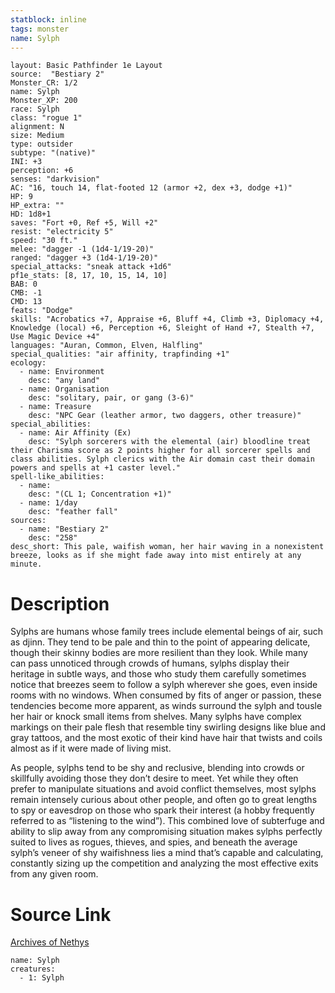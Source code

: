 ```yaml
---
statblock: inline
tags: monster
name: Sylph
---
```

```statblock
layout: Basic Pathfinder 1e Layout
source:  "Bestiary 2"
Monster_CR: 1/2
name: Sylph
Monster_XP: 200
race: Sylph
class: "rogue 1"
alignment: N
size: Medium
type: outsider
subtype: "(native)"
INI: +3
perception: +6
senses: "darkvision"
AC: "16, touch 14, flat-footed 12 (armor +2, dex +3, dodge +1)"
HP: 9
HP_extra: ""
HD: 1d8+1
saves: "Fort +0, Ref +5, Will +2"
resist: "electricity 5"
speed: "30 ft."
melee: "dagger -1 (1d4-1/19-20)"
ranged: "dagger +3 (1d4-1/19-20)"
special_attacks: "sneak attack +1d6"
pf1e_stats: [8, 17, 10, 15, 14, 10]
BAB: 0
CMB: -1
CMD: 13
feats: "Dodge"
skills: "Acrobatics +7, Appraise +6, Bluff +4, Climb +3, Diplomacy +4, Knowledge (local) +6, Perception +6, Sleight of Hand +7, Stealth +7, Use Magic Device +4"
languages: "Auran, Common, Elven, Halfling"
special_qualities: "air affinity, trapfinding +1"
ecology:
  - name: Environment
    desc: "any land"
  - name: Organisation
    desc: "solitary, pair, or gang (3-6)"
  - name: Treasure
    desc: "NPC Gear (leather armor, two daggers, other treasure)"
special_abilities:
  - name: Air Affinity (Ex)
    desc: "Sylph sorcerers with the elemental (air) bloodline treat their Charisma score as 2 points higher for all sorcerer spells and class abilities. Sylph clerics with the Air domain cast their domain powers and spells at +1 caster level."
spell-like_abilities:
  - name:
    desc: "(CL 1; Concentration +1)"
  - name: 1/day
    desc: "feather fall"
sources:
  - name: "Bestiary 2"
    desc: "258"
desc_short: This pale, waifish woman, her hair waving in a nonexistent breeze, looks as if she might fade away into mist entirely at any minute.
```
# Description
Sylphs are humans whose family trees include elemental beings of air, such as djinn. They tend to be pale and thin to the point of appearing delicate, though their skinny bodies are more resilient than they look. While many can pass unnoticed through crowds of humans, sylphs display their heritage in subtle ways, and those who study them carefully sometimes notice that breezes seem to follow a sylph wherever she goes, even inside rooms with no windows. When consumed by fits of anger or passion, these tendencies become more apparent, as winds surround the sylph and tousle her hair or knock small items from shelves. Many sylphs have complex markings on their pale flesh that resemble tiny swirling designs like blue and gray tattoos, and the most exotic of their kind have hair that twists and coils almost as if it were made of living mist.

As people, sylphs tend to be shy and reclusive, blending into crowds or skillfully avoiding those they don’t desire to meet. Yet while they often prefer to manipulate situations and avoid conflict themselves, most sylphs remain intensely curious about other people, and often go to great lengths to spy or eavesdrop on those who spark their interest (a hobby frequently referred to as “listening to the wind”). This combined love of subterfuge and ability to slip away from any compromising situation makes sylphs perfectly suited to lives as rogues, thieves, and spies, and beneath the average sylph’s veneer of shy waifishness lies a mind that’s capable and calculating, constantly sizing up the competition and analyzing the most effective exits from any given room.
# Source Link
[Archives of Nethys](https://aonprd.com/MonsterDisplay.aspx?ItemName=Sylph)
```encounter-table
name: Sylph
creatures:
  - 1: Sylph
```
